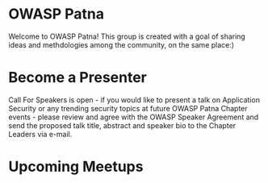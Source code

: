 
# OWASP Patna
  Welcome to OWASP Patna! This group is created with a goal of sharing ideas and methdologies among the community, on the same place:)
 
# Become a Presenter
 Call For Speakers is open - if you would like to present a talk on Application Security or any trending security topics at future OWASP Patna Chapter events - please review and agree with the OWASP Speaker Agreement and send the proposed talk title, abstract and speaker bio to the Chapter Leaders via e-mail.
 
# Upcoming Meetups

